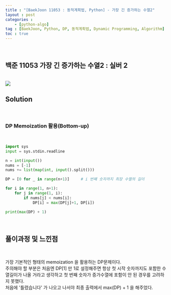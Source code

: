 ```yaml
---
title : "[BaekJoon 11053 : 동적계획법, Python] - 가장 긴 증가하는 수열2"
layout : post
categories : 
    - [python-algo]
tag : [BaekJoon, Python, DP, 동적계획법, Dynamic Programming, Algorithm]
toc : true
---
```


<br/>

## 백준 11053 가장 긴 증가하는 수열2 : 실버 2

<br/>

<img src="https://user-images.githubusercontent.com/92680829/139600520-79f9e734-7a63-4f49-830b-5336314c7a21.png" />

<br/>


## **Solution**

<br/>

### DP Memoization 활용(Bottom-up)

<br/>

```python
import sys
input = sys.stdin.readline

n = int(input())
nums = [-1]
nums += list(map(int, input().split()))

DP = [0 for _ in range(n+1)]     # i 번째 숫자까지 최장 수열의 길이

for i in range(1, n+1):
    for j in range(1, i):
        if nums[j] < nums[i]:
            DP[i] = max(DP[j]+1, DP[i])

print(max(DP) + 1)
```

<br/>

## **풀이과정 및 느낀점**

<br/>

가장 기본적인 형태의 memoization 을 활용하는 DP문제이다. 
<br/>
주의해야 할 부분은 처음엔 DP[1] 만 1로 설정해주면 항상 첫 시작 숫자까지도 포함한 수열길이가 나올 거라고 생각하고 첫 번째 숫자가 증가수열에 포함이 안 된 경우를 고려하지 못했다.
<br/>
처음에 '틀렸습니다' 가 나오고 나서야 최종 출력에서 max(DP) + 1 을 해주었다.


